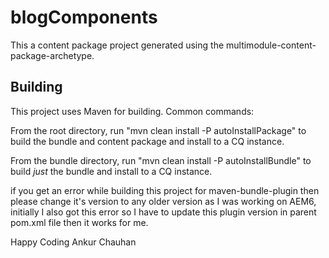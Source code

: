 blogComponents
========

This a content package project generated using the multimodule-content-package-archetype.

Building
--------

This project uses Maven for building. Common commands:

From the root directory, run "mvn clean install -P autoInstallPackage" to build the bundle and content package and install to a CQ instance.

From the bundle directory, run "mvn clean install -P autoInstallBundle" to build *just* the bundle and install to a CQ instance.

if you get an error while building this project for maven-bundle-plugin then please change it's version to any older version as I was working on AEM6, initially I also got this error so I have to update this plugin version in parent pom.xml file then it works for me.


Happy Coding 
Ankur Chauhan
